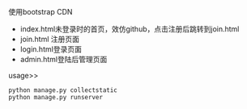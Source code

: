 使用bootstrap CDN  

 - index.html未登录时的首页，效仿github，点击注册后跳转到join.html
 - join.html 注册页面
 - login.html登录页面
 - admin.html登陆后管理页面

usage>>  
```
python manage.py collectstatic
python manage.py runserver
```